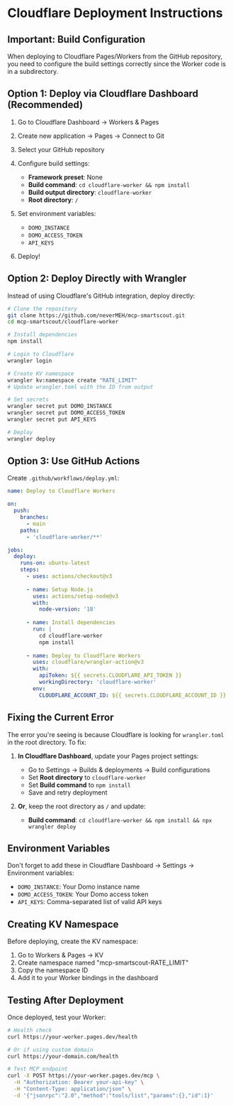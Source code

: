 # Cloudflare Deployment Instructions

## Important: Build Configuration

When deploying to Cloudflare Pages/Workers from the GitHub repository, you need to configure the build settings correctly since the Worker code is in a subdirectory.

## Option 1: Deploy via Cloudflare Dashboard (Recommended)

1. Go to Cloudflare Dashboard → Workers & Pages
2. Create new application → Pages → Connect to Git
3. Select your GitHub repository
4. Configure build settings:
   - **Framework preset**: None
   - **Build command**: `cd cloudflare-worker && npm install`
   - **Build output directory**: `cloudflare-worker`
   - **Root directory**: `/`

5. Set environment variables:
   - `DOMO_INSTANCE`
   - `DOMO_ACCESS_TOKEN`
   - `API_KEYS`

6. Deploy!

## Option 2: Deploy Directly with Wrangler

Instead of using Cloudflare's GitHub integration, deploy directly:

```bash
# Clone the repository
git clone https://github.com/neverMEH/mcp-smartscout.git
cd mcp-smartscout/cloudflare-worker

# Install dependencies
npm install

# Login to Cloudflare
wrangler login

# Create KV namespace
wrangler kv:namespace create "RATE_LIMIT"
# Update wrangler.toml with the ID from output

# Set secrets
wrangler secret put DOMO_INSTANCE
wrangler secret put DOMO_ACCESS_TOKEN  
wrangler secret put API_KEYS

# Deploy
wrangler deploy
```

## Option 3: Use GitHub Actions

Create `.github/workflows/deploy.yml`:

```yaml
name: Deploy to Cloudflare Workers

on:
  push:
    branches:
      - main
    paths:
      - 'cloudflare-worker/**'

jobs:
  deploy:
    runs-on: ubuntu-latest
    steps:
      - uses: actions/checkout@v3
      
      - name: Setup Node.js
        uses: actions/setup-node@v3
        with:
          node-version: '18'
          
      - name: Install dependencies
        run: |
          cd cloudflare-worker
          npm install
          
      - name: Deploy to Cloudflare Workers
        uses: cloudflare/wrangler-action@v3
        with:
          apiToken: ${{ secrets.CLOUDFLARE_API_TOKEN }}
          workingDirectory: 'cloudflare-worker'
        env:
          CLOUDFLARE_ACCOUNT_ID: ${{ secrets.CLOUDFLARE_ACCOUNT_ID }}
```

## Fixing the Current Error

The error you're seeing is because Cloudflare is looking for `wrangler.toml` in the root directory. To fix:

1. **In Cloudflare Dashboard**, update your Pages project settings:
   - Go to Settings → Builds & deployments → Build configurations
   - Set **Root directory** to `cloudflare-worker`
   - Set **Build command** to `npm install`
   - Save and retry deployment

2. **Or**, keep the root directory as `/` and update:
   - **Build command**: `cd cloudflare-worker && npm install && npx wrangler deploy`

## Environment Variables

Don't forget to add these in Cloudflare Dashboard → Settings → Environment variables:
- `DOMO_INSTANCE`: Your Domo instance name
- `DOMO_ACCESS_TOKEN`: Your Domo access token
- `API_KEYS`: Comma-separated list of valid API keys

## Creating KV Namespace

Before deploying, create the KV namespace:

1. Go to Workers & Pages → KV
2. Create namespace named "mcp-smartscout-RATE_LIMIT"
3. Copy the namespace ID
4. Add it to your Worker bindings in the dashboard

## Testing After Deployment

Once deployed, test your Worker:

```bash
# Health check
curl https://your-worker.pages.dev/health

# Or if using custom domain
curl https://your-domain.com/health

# Test MCP endpoint
curl -X POST https://your-worker.pages.dev/mcp \
  -H "Authorization: Bearer your-api-key" \
  -H "Content-Type: application/json" \
  -d '{"jsonrpc":"2.0","method":"tools/list","params":{},"id":1}'
```